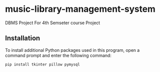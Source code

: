 # music-library-management-system
DBMS Project For 4th Semseter course Project 

## Installation
To install additional Python packages used in this program, open a command prompt and enter the following command:

```
pip install tkinter pillow pymysql
```


